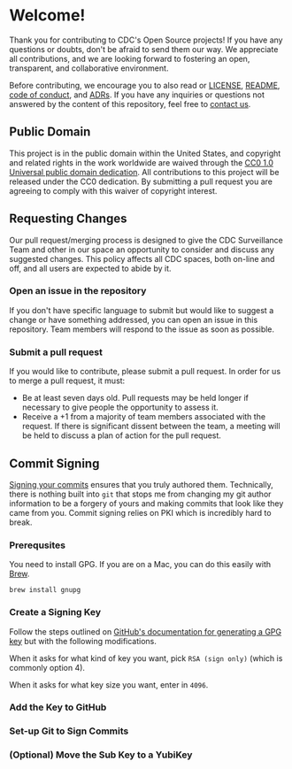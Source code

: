 # Welcome!

Thank you for contributing to CDC's Open Source projects! If you have any
questions or doubts, don't be afraid to send them our way. We appreciate all
contributions, and we are looking forward to fostering an open, transparent, and
collaborative environment.

Before contributing, we encourage you to also read or [LICENSE](LICENSE),
[README](README.md), [code of conduct](code-of-conduct.md), and [ADRs](/adr).
If you have any inquiries or questions not answered by the content of this repository, feel free to
[contact us](mailto:surveillanceplatform@cdc.gov).

## Public Domain

This project is in the public domain within the United States, and copyright and
related rights in the work worldwide are waived through the
[CC0 1.0 Universal public domain dedication](https://creativecommons.org/publicdomain/zero/1.0/).
All contributions to this project will be released under the CC0 dedication. By
submitting a pull request you are agreeing to comply with this waiver of
copyright interest.

## Requesting Changes

Our pull request/merging process is designed to give the CDC Surveillance Team
and other in our space an opportunity to consider and discuss any suggested
changes. This policy affects all CDC spaces, both on-line and off, and all users
are expected to abide by it.

### Open an issue in the repository

If you don't have specific language to submit but would like to suggest a change
or have something addressed, you can open an issue in this repository. Team
members will respond to the issue as soon as possible.

### Submit a pull request

If you would like to contribute, please submit a pull request. In order for us
to merge a pull request, it must:

- Be at least seven days old. Pull requests may be held longer if necessary
  to give people the opportunity to assess it.
- Receive a +1 from a majority of team members associated with the request.
  If there is significant dissent between the team, a meeting will be held to
  discuss a plan of action for the pull request.

## Commit Signing

[Signing your commits](https://docs.github.com/en/authentication/managing-commit-signature-verification/signing-commits) ensures that you truly authored them.  Technically, there is nothing built into `git` that stops me from changing my git author information to be a forgery of yours and making commits that look like they came from you.  Commit signing relies on PKI which is incredibly hard to break.

### Prerequsites

You need to install GPG.  If you are on a Mac, you can do this easily with [Brew](https://brew.sh).

```shell
brew install gnupg
```

### Create a Signing Key

Follow the steps outlined on [GitHub's documentation for generating a GPG key](https://docs.github.com/en/authentication/managing-commit-signature-verification/generating-a-new-gpg-key) but with the following modifications.

When it asks for what kind of key you want, pick `RSA (sign only)` (which is commonly option 4).

When it asks for what key size you want, enter in `4096`.

### Add the Key to GitHub

### Set-up Git to Sign Commits

### (Optional) Move the Sub Key to a YubiKey
